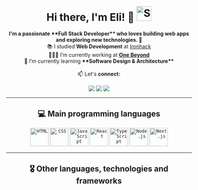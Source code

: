 <h1 align="center">
  Hi there, I'm Eli! 👋 <img src="https://raw.githubusercontent.com/Tarikul-Islam-Anik/Animated-Fluent-Emojis/master/Emojis/Smilies/Smiling%20Face%20with%20Sunglasses.png" alt="Smiling Face with Sunglasses" width="40" height="40" />
</h1>

<p align="center">
  <strong>I'm a passionate **Full Stack Developer** who loves building web apps and exploring new technologies. 🚀 </strong>
  <br /> 📚 I studied <strong>Web Development</strong> at <a href="https://www.ironhack.com/es-en" target="_blank">Ironhack</a>
  <br /> 👩🏻‍💻 I’m currently working at <strong><a href="https://www.one-beyond.com/" target="_blank">One Beyond</a></strong>
  <br /> 🌱 I’m currently learning <strong>**Software Design & Architecture**</strong>
  <br />
  <br /> 📫 Let's <strong>connect:</strong>
  <br />
  <br />
  <a href="https://www.linkedin.com/in/em-lombardi/" target="_blank"><img src="https://img.shields.io/badge/LinkedIn-0077B5?style=for-the-badge&logo=linkedin&logoColor=white" /></a>
  <a href="https://dev.to/elizabethlomb" target="_blank"><img src="https://img.shields.io/badge/dev.to-0A0A0A?style=for-the-badge&logo=devdotto&logoColor=white" /></a>
  <a href="https://github.com/elizabethLomb?tab=repositories" target="_blank"><img src="https://img.shields.io/badge/GitHub-100000?style=for-the-badge&logo=github&logoColor=white" /></a>
</p>

<hr/>
<h2 align="center">
  💻 Main programming languages
</h2>
<div>
  <div align="center">
  	<code><img width="50" src="https://raw.githubusercontent.com/marwin1991/profile-technology-icons/refs/heads/main/icons/html.png" alt="HTML" title="HTML"/></code>
  	<code><img width="50" src="https://raw.githubusercontent.com/marwin1991/profile-technology-icons/refs/heads/main/icons/css.png" alt="CSS" title="CSS"/></code>
  	<code><img width="50" src="https://raw.githubusercontent.com/marwin1991/profile-technology-icons/refs/heads/main/icons/javascript.png" alt="JavaScript" title="JavaScript"/></code>
  	<code><img width="50" src="https://raw.githubusercontent.com/marwin1991/profile-technology-icons/refs/heads/main/icons/react.png" alt="React" title="React"/></code>
  	<code><img width="50" src="https://raw.githubusercontent.com/marwin1991/profile-technology-icons/refs/heads/main/icons/typescript.png" alt="TypeScript" title="TypeScript"/></code>
  	<code><img width="50" src="https://raw.githubusercontent.com/marwin1991/profile-technology-icons/refs/heads/main/icons/node_js.png" alt="Node.js" title="Node.js"/></code>
  	<code><img width="50" src="https://raw.githubusercontent.com/marwin1991/profile-technology-icons/refs/heads/main/icons/next_js.png" alt="Next.js" title="Next.js"/></code>
  </div>
</div>

<hr/>
<h2 align="center">
  🎖 Other languages, technologies and frameworks
</h2>
<div>
  
</div>

<!--
**elizabethLomb/elizabethLomb** is a ✨ _special_ ✨ repository because its `README.md` (this file) appears on your GitHub profile.
Here are some ideas to get you started:

- 🔭 I’m currently working on ...
- 🌱 I’m currently learning ...
- 👯 I’m looking to collaborate on ...
- 🤔 I’m looking for help with ...
- 💬 Ask me about ...
- 📫 How to reach me: ...
- 😄 Pronouns: ...
- ⚡ Fun fact: ...
-->

